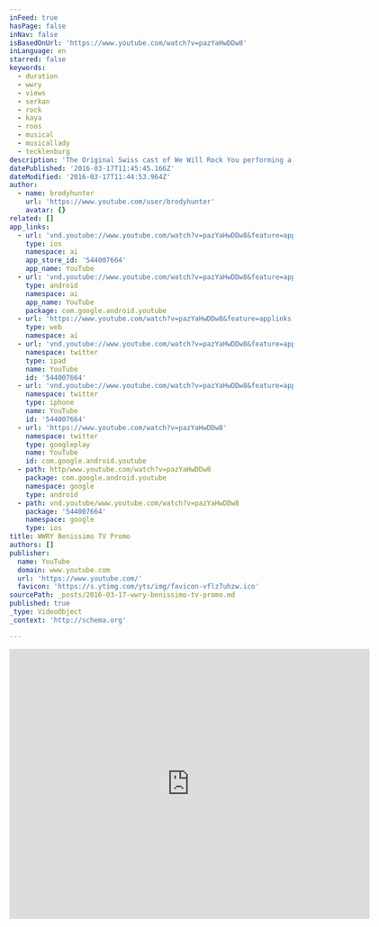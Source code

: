 ```yaml
---
inFeed: true
hasPage: false
inNav: false
isBasedOnUrl: 'https://www.youtube.com/watch?v=pazYaHwDDw8'
inLanguage: en
starred: false
keywords:
  - duration
  - wwry
  - views
  - serkan
  - rock
  - kaya
  - roos
  - musical
  - musicallady
  - tecklenburg
description: 'The Original Swiss cast of We Will Rock You performing a medley of Radio Gaga, Another One Bites the Dust, We Will Rock You and We Are the Champions on Benissimo on SF1. Features Serkan Kaya as Galileo and Brigitte Oelke as Killer Queen.'
datePublished: '2016-03-17T11:45:45.166Z'
dateModified: '2016-03-17T11:44:53.964Z'
author:
  - name: brodyhunter
    url: 'https://www.youtube.com/user/brodyhunter'
    avatar: {}
related: []
app_links:
  - url: 'vnd.youtube://www.youtube.com/watch?v=pazYaHwDDw8&feature=applinks'
    type: ios
    namespace: ai
    app_store_id: '544007664'
    app_name: YouTube
  - url: 'vnd.youtube://www.youtube.com/watch?v=pazYaHwDDw8&feature=applinks'
    type: android
    namespace: ai
    app_name: YouTube
    package: com.google.android.youtube
  - url: 'https://www.youtube.com/watch?v=pazYaHwDDw8&feature=applinks'
    type: web
    namespace: ai
  - url: 'vnd.youtube://www.youtube.com/watch?v=pazYaHwDDw8&feature=applinks'
    namespace: twitter
    type: ipad
    name: YouTube
    id: '544007664'
  - url: 'vnd.youtube://www.youtube.com/watch?v=pazYaHwDDw8&feature=applinks'
    namespace: twitter
    type: iphone
    name: YouTube
    id: '544007664'
  - url: 'https://www.youtube.com/watch?v=pazYaHwDDw8'
    namespace: twitter
    type: googleplay
    name: YouTube
    id: com.google.android.youtube
  - path: http/www.youtube.com/watch?v=pazYaHwDDw8
    package: com.google.android.youtube
    namespace: google
    type: android
  - path: vnd.youtube/www.youtube.com/watch?v=pazYaHwDDw8
    package: '544007664'
    namespace: google
    type: ios
title: WWRY Benissimo TV Promo
authors: []
publisher:
  name: YouTube
  domain: www.youtube.com
  url: 'https://www.youtube.com/'
  favicon: 'https://s.ytimg.com/yts/img/favicon-vflz7uhzw.ico'
sourcePath: _posts/2016-03-17-wwry-benissimo-tv-promo.md
published: true
_type: VideoObject
_context: 'http://schema.org'

---
```

<iframe src="https://cdn.embedly.com/widgets/media.html?src=https%3A%2F%2Fwww.youtube.com%2Fembed%2FpazYaHwDDw8%3Ffeature%3Doembed&amp;url=https%3A%2F%2Fwww.youtube.com%2Fwatch%3Fv%3DpazYaHwDDw8&amp;image=https%3A%2F%2Fi.ytimg.com%2Fvi%2FpazYaHwDDw8%2Fhqdefault.jpg&amp;key=b7d04c9b404c499eba89ee7072e1c4f7&amp;type=text%2Fhtml&amp;schema=youtube" width="640" height="480" scrolling="no" frameborder="0" allowfullscreen="allowfullscreen" style=""></iframe>